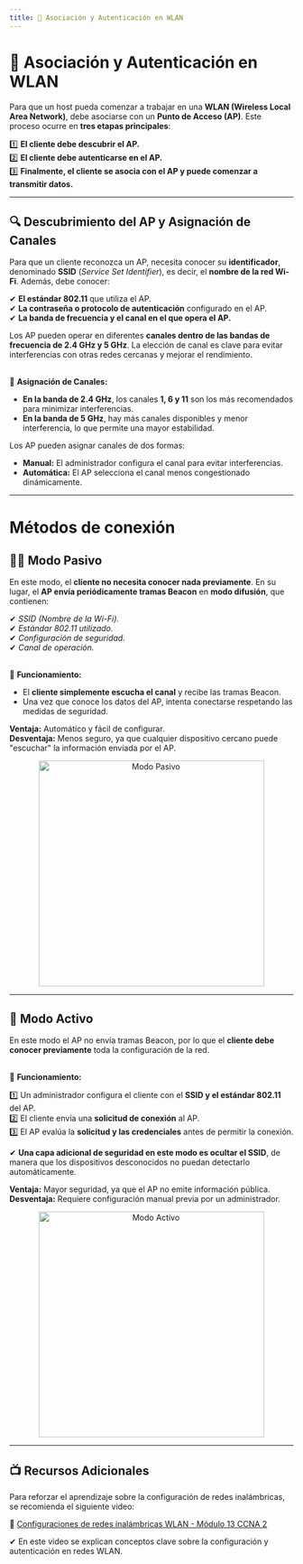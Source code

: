 ```yaml
---
title: 📡 Asociación y Autenticación en WLAN
---
```


# 📡 Asociación y Autenticación en WLAN

Para que un host pueda comenzar a trabajar en una **WLAN (Wireless Local Area Network)**, debe asociarse con un **Punto de Acceso (AP)**. Este proceso ocurre en **tres etapas principales**:

1️⃣ **El cliente debe descubrir el AP.**  
2️⃣ **El cliente debe autenticarse en el AP.**  
3️⃣ **Finalmente, el cliente se asocia con el AP y puede comenzar a transmitir datos.**  

---

## 🔍 Descubrimiento del AP y Asignación de Canales

Para que un cliente reconozca un AP, necesita conocer su **identificador**, denominado **SSID** (*Service Set Identifier*), es decir, el **nombre de la red Wi-Fi**. 
Además, debe conocer:

✔ **El estándar 802.11** que utiliza el AP.  
✔ **La contraseña o protocolo de autenticación** configurado en el AP.  
✔ **La banda de frecuencia y el canal en el que opera el AP.**  

Los AP pueden operar en diferentes **canales dentro de las bandas de frecuencia de 2.4 GHz y 5 GHz**. La elección de canal es clave para evitar interferencias con otras redes cercanas y mejorar el rendimiento.
<br><br>

📌 **Asignación de Canales:** 

- **En la banda de 2.4 GHz**, los canales **1, 6 y 11** son los más recomendados para minimizar interferencias.  
- **En la banda de 5 GHz**, hay más canales disponibles y menor interferencia, lo que permite una mayor estabilidad.  


Los AP pueden asignar canales de dos formas:

- **Manual:** El administrador configura el canal para evitar interferencias.  
- **Automática:** El AP selecciona el canal menos congestionado dinámicamente.  

---

# Métodos de conexión

## 🕵️‍♂️ Modo Pasivo

En este modo, el **cliente no necesita conocer nada previamente**. En su lugar, el **AP envía periódicamente tramas Beacon** en **modo difusión**, que contienen:

✔ *SSID (Nombre de la Wi-Fi).*  
✔ *Estándar 802.11 utilizado.*  
✔ *Configuración de seguridad.*  
✔ *Canal de operación.*  
<br>

📌 **Funcionamiento:** 

- El **cliente simplemente escucha el canal** y recibe las tramas Beacon.  
- Una vez que conoce los datos del AP, intenta conectarse respetando las medidas de seguridad.  


**Ventaja:** Automático y fácil de configurar.  
**Desventaja:** Menos seguro, ya que cualquier dispositivo cercano puede "escuchar" la información enviada por el AP.  

<div style="text-align: center;">
    <img src="/images/modo_pasivo.png" alt="Modo Pasivo" width="400px">
</div>


---


## 🔐 Modo Activo

En este modo el AP no envía tramas Beacon, por lo que el **cliente debe conocer previamente** toda la configuración de la red.
<br><br>

📌 **Funcionamiento:**

1️⃣ Un administrador configura el cliente con el **SSID y el estándar 802.11** del AP.  
2️⃣ El cliente envía una **solicitud de conexión** al AP.  
3️⃣ El AP evalúa la **solicitud y las credenciales** antes de permitir la conexión. 


✔ **Una capa adicional de seguridad en este modo es ocultar el SSID**, de manera que los dispositivos desconocidos no puedan detectarlo automáticamente.  

**Ventaja:** Mayor seguridad, ya que el AP no emite información pública. 
**Desventaja:** Requiere configuración manual previa por un administrador.  

<div style="text-align: center;">
    <img src="/images/modo_activo.png" alt="Modo Activo" width="400px">
</div>


---

## 📺 Recursos Adicionales

Para reforzar el aprendizaje sobre la configuración de redes inalámbricas, se recomienda el siguiente video:

🔗 <a href="https://www.youtube.com/watch?v=u6Gnl8A7zoA" target="_blank">Configuraciones de redes inalámbricas WLAN - Módulo 13 CCNA 2</a>

✔ En este video se explican conceptos clave sobre la configuración y autenticación en redes WLAN.


